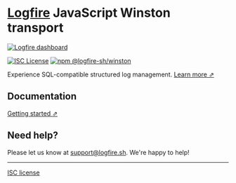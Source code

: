 # [Logfire](https://logfire.sh) JavaScript Winston transport

[![Logfire dashboard](https://ibb.co/Km31FQG)](https://logfire.sh)

[![ISC License](https://img.shields.io/badge/license-ISC-ff69b4.svg)](https://github.com/logfire-sh/logfire-js/blob/master/LICENSE.md)
[![npm @logfire-sh/winston](https://img.shields.io/npm/v/@logfire-sh/winston?color=success&label=npm%20%40logfire-sh%2Fwinston)](https://www.npmjs.com/package/@logfire-sh/winston)

Experience SQL-compatible structured log management. [Learn more ⇗](https://logfire.sh/)

## Documentation

[Getting started ⇗](URL)

## Need help?

Please let us know at [support@logfire.sh](mailto:support@logfire.sh). We're happy to help!

---

[ISC license](https://github.com/logfire-sh/logfire-js/blob/master/LICENSE.md)
